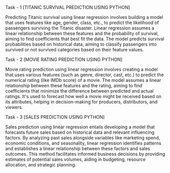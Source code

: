 Task - 1
[TITANIC SURVIVAL PREDICTION USING PYTHON]

Predicting Titanic survival using linear regression involves building a model that uses features like age, gender, class, etc., to predict the likelihood of passengers surviving the Titanic disaster.
Linear regression assumes a linear relationship between these features and the probability of survival, aiming to find coefficients that best fit the data. 
The model predicts survival probabilities based on historical data, aiming to classify passengers into survived or not survived categories based on their feature values.


Task - 2
[MOVIE RATING PREDICTION USING PYTHON]

Movie rating prediction using linear regression involves creating a model that uses various features (such as genre, director, cast, etc.) to predict the numerical rating (like IMDb score) of a movie.
The model assumes a linear relationship between these features and the rating, aiming to find coefficients that minimize the difference between predicted and actual ratings. 
It's used to forecast how well a movie might be received based on its attributes, helping in decision-making for producers, distributors, and viewers.


Task - 3
[SALES PREDICTION USING PYTHON]

Sales prediction using linear regression entails developing a model that forecasts future sales based on historical data and relevant influencing factors.
By analyzing past sales alongside variables like marketing spend, economic conditions, and seasonality, linear regression identifies patterns and establishes a linear relationship between these factors and sales outcomes.
This method facilitates informed business decisions by providing estimates of potential sales volumes, aiding in budgeting, resource allocation, and strategic planning.
